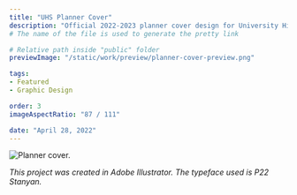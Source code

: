 ```yaml
---
title: "UHS Planner Cover"
description: "Official 2022-2023 planner cover design for University High School."
# The name of the file is used to generate the pretty link

# Relative path inside "public" folder
previewImage: "/static/work/preview/planner-cover-preview.png"

tags:
- Featured
- Graphic Design

order: 3
imageAspectRatio: "87 / 111"

date: "April 28, 2022"
---
```


![Planner cover.](/static/work/planner-cover/Planner_Trimmed.png)

*This project was created in Adobe Illustrator. The typeface used is P22 Stanyan.*